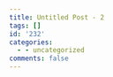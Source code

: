 ```yaml
---
title: Untitled Post - 2
tags: []
id: '232'
categories:
  - - uncategorized
comments: false
---
```

